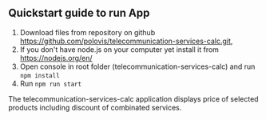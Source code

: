 ## Quickstart guide to run App

1. Download files from repository on github https://github.com/polovis/telecommunication-services-calc.git,
2. If you don't have node.js on your computer yet install it from https://nodejs.org/en/
3. Open console in root folder (telecommunication-services-calc) and run `npm install`
4. Run `npm run start`

The telecommunication-services-calc application displays price of selected products including discount of combinated services.

